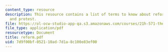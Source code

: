```yaml
---
content_type: resource
description: This resource contains a list of terms to know about reform, revival,
  and protest.
file: https://ol-ocw-studio-app-qa.s3.amazonaws.com/courses/21h-571-the-making-of-modern-south-asia-fall-2006/7d9f00bf052110ad7d1a8c100e83ef00_reform.pdf
file_type: application/pdf
resourcetype: Document
title: reform.pdf
uid: 7d9f00bf-0521-10ad-7d1a-8c100e83ef00
---
```

